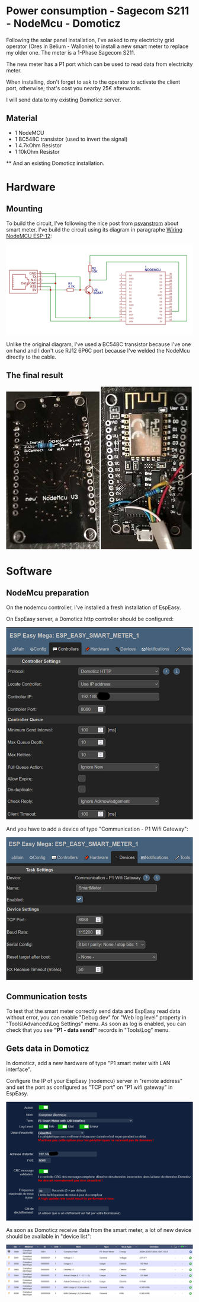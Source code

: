# Power consumption - Sagecom S211 - NodeMcu - Domoticz
Following the solar panel installation, I've asked to my electricity grid operator (Ores in Belium - Wallonie) to install a new smart meter to replace my older one. The meter is a 1-Phase Sagecom S211.

The new meter has a P1 port which can be used to read data from electricity meter.

When installing, don't forget to ask to the operator to activate the client port, otherwise; that's cost you nearby 25€ afterwards.

I will send data to my existing Domoticz server.

## Material
- 1 NodeMCU
- 1 BC548C transistor (used to invert the signal)
- 1 4.7kOhm Resistor
- 1 10kOhm Resistor

** And an existing Domoticz installation.

# Hardware
## Mounting
To build the circuit, I've following the nice post from [psvanstrom](https://github.com/psvanstrom) about smart meter. I've build the circuit using its diagram in paragraphe [Wiring NodeMCU ESP-12](https://github.com/psvanstrom/esphome-p1reader#wiring-nodemcu-esp-12):

![Alt text](images/wiring.png)

Unlike the original diagram, I've used a BC548C transistor because I've one on hand and I don't use RJ12 6P6C port because I've welded the NodeMcu directly to the cable.

## The final result

![Alt text](images/hardware_1.jpg) ![Alt text](images/hardware_2.jpg)

# Software
## NodeMcu preparation

On the nodemcu controller, I've installed a fresh installation of EspEasy. 

On EspEasy server, a Domoticz http controller should be configured:

![Alt text](images/espeasy_controller.png)

And you have to add a device of type "Communication - P1 Wifi Gateway":

![Alt text](images/espeasy_device.png)

## Communication tests

To test that the smart meter correctly send data and EspEasy read data without error, you can enable "Debug dev" for "Web log level" property in "Tools\Advanced\Log Settings" menu.
As soon as log is enabled, you can check that you see **"P1 - data send!"** records in "Tools\Log" menu.

## Gets data in Domoticz

In domoticz, add a new hardware of type "P1 smart meter with LAN interface".

Configure the IP of your EspEasy (nodemcu) server in "remote address" and set the port as configured as "TCP port" on "P1 wifi gateway" in EspEasy.

![Alt text](images/domoticz_hardware.png)

As soon as Domoticz receive data from the smart meter, a lot of new device should be available in "device list":

![Alt text](images/domoticz_device.png)



